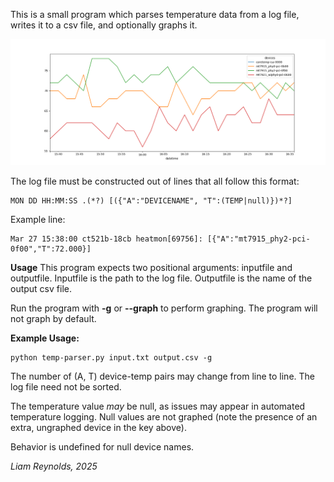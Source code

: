 This is a small program which parses temperature data from a log file, writes it to a csv file, and optionally graphs it.

![Example graph](https://github.com/Counselor-Earl/Temperature-Graphing/blob/main/Temp_data_0.png)

The log file must be constructed out of lines that all follow this format:
~~~
MON DD HH:MM:SS .(*?) [({"A":"DEVICENAME", "T":(TEMP|null)})*?]
~~~
Example line:
~~~
Mar 27 15:38:00 ct521b-18cb heatmon[69756]: [{"A":"mt7915_phy2-pci-0f00","T":72.000}]
~~~

**Usage**
This program expects two positional arguments: inputfile and outputfile. Inputfile is the path to the log file. Outputfile is the name of the output csv file.

Run the program with **-g** or **--graph** to perform graphing. The program will not graph by default.

**Example Usage:**
~~~
python temp-parser.py input.txt output.csv -g
~~~

The number of (A, T) device-temp pairs may change from line to line. The log file need not be sorted.

The temperature value _may_ be null, as issues may appear in automated temperature logging. Null values are not graphed (note the presence of an extra, ungraphed device in the key above).

Behavior is undefined for null device names.

_Liam Reynolds, 2025_
